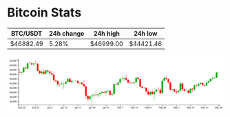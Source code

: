 # Bitcoin Stats

BTC/USDT|24h change|24h high|24h low|
|---|---|---|---|
|$46882.49|5.28%|$46999.00|$44421.46|

<img src="./chart.svg">
